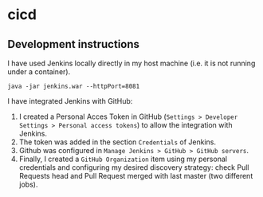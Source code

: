 # cicd

## Development instructions

I have used Jenkins locally directly in my host machine (i.e. it is not running under a container).

```
java -jar jenkins.war --httpPort=8081
```

I have integrated Jenkins with GitHub:
1. I created a Personal Acces Token in GitHub (`Settings > Developer Settings > Personal access tokens`) to allow the integration with Jenkins.
2. The token was added in the section `Credentials` of Jenkins.
3. Github was configured in `Manage Jenkins > GitHub > GitHub servers`.
4. Finally, I created a `GitHub Organization` item using my personal credentials and configuring my desired discovery strategy: check Pull Requests head and Pull Request merged with last master (two different jobs).
